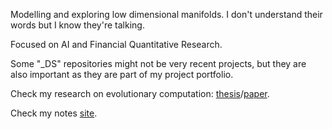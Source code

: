 Modelling and exploring low dimensional manifolds. I don't understand their words but I know they're talking.

Focused on AI and Financial Quantitative Research.

Some "_DS" repositories might not be very recent projects, but they are also important as they are part of my project portfolio.

Check my research on evolutionary computation: [thesis](https://run.unl.pt/bitstream/10362/145483/1/TCDMAA2413.pdf)/[paper](https://link.springer.com/book/10.1007/978-3-031-29573-7).<br />

Check my notes [site](https://pferreira.info).
